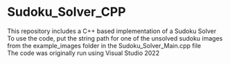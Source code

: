 # Sudoku_Solver_CPP</br>
This repository includes a C++ based implementation of a Sudoku Solver </br>
To use the code, put the string path for one of the unsolved sudoku images from the example_images folder in the Sudoku_Solver_Main.cpp file </br>
The code was originally run using Visual Studio 2022
